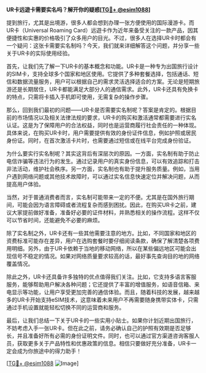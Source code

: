 **UR卡远遊卡需要实名吗？解开你的疑惑[[TG💪+ @esim1088](https://t.me/s/esim1088)]**

提到旅行，尤其是出境游，很多人都会想到办理一张方便使用的国际漫游卡。而UR卡（Universal Roaming Card）远遊卡作为近年来备受关注的一款产品，因其便捷性和实惠的价格吸引了众多用户的目光。不过，很多人在选择UR卡时都会有一个疑问：这张卡需要实名制吗？今天，我们就来详细解答这个问题，并分享一些关于UR卡的实际使用经验。

首先，让我们先了解一下UR卡的基本概念和功能。UR卡是一种专为出国旅行设计的SIM卡，支持全球多个国家和地区使用。它提供了多种套餐选择，包括通话、短信和数据流量服务，用户可以根据自己的需求灵活选择适合的方案。无论是短期旅游还是长期居住，UR卡都能满足大部分人的通信需求。此外，UR卡还具有免换卡的特点，只需将卡插入手机即可使用，无需复杂的操作步骤。

那么，回到我们最初的问题——UR卡是否需要实名制呢？答案是肯定的。根据目前的市场情况以及相关法律法规的要求，UR卡的购买和激活通常都需要进行实名认证。这是为了保障用户的合法权益，同时也是运营商履行社会责任的一种体现。具体来说，在购买UR卡时，用户需要提供有效的身份证件信息，例如护照或居民身份证。同时，在首次激活卡片时，也需要通过短信或在线平台完成身份验证。

为什么要实行实名制呢？其实这背后有深层次的原因。一方面，实名制有助于防止电信诈骗等违法行为的发生。通过记录用户的真实身份信息，可以有效追踪和打击非法活动，维护社会秩序。另一方面，实名制也有助于提升服务质量。例如，当用户遇到网络问题或其他技术故障时，可以通过实名信息快速定位并解决问题，从而提高用户体验。

当然，对于普通消费者而言，实名制可能带来一定的不便。尤其是在国外旅行期间，可能会因为语言障碍或者流程复杂而感到困扰。因此，在购买UR卡之前，建议大家提前做好准备，准备好必要的证件材料，并熟悉相关的操作流程。这样不仅可以节省时间，还能避免不必要的麻烦。

除了实名制之外，UR卡还有一些其他需要注意的地方。比如，不同国家和地区的资费标准可能存在差异，用户在选购套餐时要仔细阅读条款，确保了解清楚各项费用明细。另外，由于UR卡依赖于当地的移动网络，所以在某些偏远地区可能会出现信号不稳定的情况。如果对网络质量要求较高的话，最好事先查询目的地的网络覆盖情况。

除此之外，UR卡还具备许多独特的优点值得我们关注。比如，它支持多语言客服服务，能够帮助用户解决各种问题；它还提供了丰富的增值服务，如语音信箱、来电显示等功能，让用户享受更加完善的通信体验。而且，随着科技的发展，越来越多的UR卡开始支持eSIM技术，这意味着未来用户不再需要随身携带实体卡，只需通过手机设置就能轻松切换不同的运营商和服务。

最后，让我们总结一下关于UR卡的一些实用小贴士。如果你计划近期出国旅行，不妨考虑入手一张UR卡。但在此之前，请务必确认自己的护照有效期是否足够长，并且准备好所有必需的身份证明文件。同时，也可以通过官方渠道咨询客服人员，获取更多关于产品特性和优惠政策的信息。相信只要做好充分准备，UR卡一定会成为你旅途中的得力助手！

[[TG💪+ @esim1088](https://t.me/s/esim1088) ![Image](https://i.postimg.cc/4NQfJmqS/Snipaste-2025-05-13-00-14-12.png)]